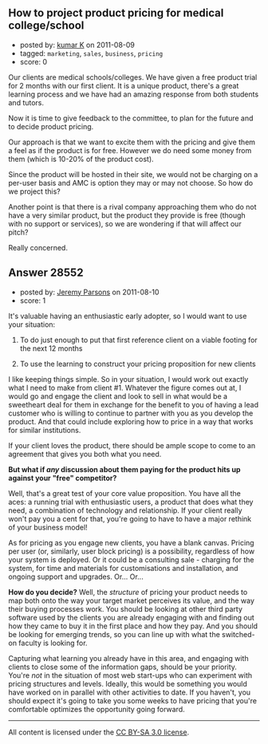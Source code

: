 ## How to project product pricing for medical college/school

- posted by: [kumar K](https://stackexchange.com/users/-1/12296-kumar-k) on 2011-08-09
- tagged: `marketing`, `sales`, `business`, `pricing`
- score: 0

Our clients are medical schools/colleges.  We have given a free product trial for 2 months with our first client. It is a unique product, there's a great learning process and we have had an amazing response from both students and tutors.

Now it is time to give feedback to the committee, to plan for the future and to decide product pricing. 

Our approach is that we want to excite them with the pricing and give them a feel as if the product is for free. However we do need some money from them (which is 10-20% of the product cost). 

Since the product will be hosted in their site, we would not be charging on a per-user basis and AMC is option they may or may not choose. So how do we project this?

Another point is that there is a rival company approaching them who do not have a very similar product, but the product they provide is free (though with no support or services), so we are wondering if that will affect our pitch? 

Really concerned.

      


## Answer 28552

- posted by: [Jeremy Parsons](https://stackexchange.com/users/-1/4291-jeremy-parsons) on 2011-08-10
- score: 1

It's valuable having an enthusiastic early adopter, so I would want to use your situation:

1. To do just enough to put that first reference client on a viable footing for the next 12 months

2. To use the learning to construct your pricing proposition for new clients

I like keeping things simple. So in your situation, I would work out exactly what I need to make from client #1. Whatever the figure comes out at, I would go and engage the client and look to sell in what would be a sweetheart deal for them in exchange for the benefit to you of having a lead customer who is willing to continue to partner with you as you develop the product. And that could include exploring how to price in a way that works for similar institutions.

If your client loves the product, there should be ample scope to come to an agreement that gives you both what you need.

**But what if *any* discussion about them paying for the product hits up against your "free" competitor?**

Well, that's a great test of your core value proposition. You have all the aces: a running trial with enthusiastic users, a product that does what they need, a combination of technology and relationship. If your client really won't pay you a cent for that, you're going to have to have a major rethink of your business model!

As for pricing as you engage new clients, you have a blank canvas. Pricing per user (or, similarly, user block pricing) is a possibility, regardless of how your system is deployed. Or it could be a consulting sale - charging for the system, for time and materials for customisations and installation, and ongoing support and upgrades. Or... Or...

**How do you decide?** Well, the *structure* of pricing your product needs to map both onto the way your target market perceives its value, and the way their buying processes work. You should be looking at other third party software used by the clients you are already engaging with and finding out how they came to buy it in the first place and how they pay. And you should be looking for emerging trends, so you can line up with what the switched-on faculty is looking for.

Capturing what learning you already have in this area, and engaging with clients to close some of the information gaps, should be your priority. You're *not* in the situation of most web start-ups who can experiment with pricing structures and levels. Ideally, this would be something you would have worked on in parallel with other activities to date. If you haven't, you should expect it's going to take you some weeks to have pricing that you're comfortable optimizes the opportunity going forward.



---

All content is licensed under the [CC BY-SA 3.0 license](https://creativecommons.org/licenses/by-sa/3.0/).
